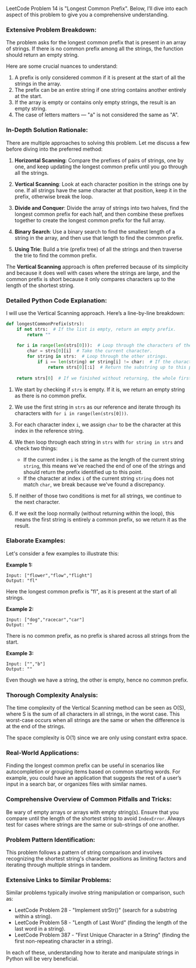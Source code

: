 LeetCode Problem 14 is "Longest Common Prefix". Below, I’ll dive into each aspect of this problem to give you a comprehensive understanding.

### Extensive Problem Breakdown:
The problem asks for the longest common prefix that is present in an array of strings. If there is no common prefix among all the strings, the function should return an empty string.

Here are some crucial nuances to understand:

1. A prefix is only considered common if it is present at the start of all the strings in the array.
2. The prefix can be an entire string if one string contains another entirely at the start.
3. If the array is empty or contains only empty strings, the result is an empty string.
4. The case of letters matters — "a" is not considered the same as "A".

### In-Depth Solution Rationale:
There are multiple approaches to solving this problem. Let me discuss a few before diving into the preferred method:

1. **Horizontal Scanning**: Compare the prefixes of pairs of strings, one by one, and keep updating the longest common prefix until you go through all the strings.

2. **Vertical Scanning**: Look at each character position in the strings one by one. If all strings have the same character at that position, keep it in the prefix, otherwise break the loop.

3. **Divide and Conquer**: Divide the array of strings into two halves, find the longest common prefix for each half, and then combine these prefixes together to create the longest common prefix for the full array.

4. **Binary Search**: Use a binary search to find the smallest length of a string in the array, and then use that length to find the common prefix.

5. **Using Trie**: Build a trie (prefix tree) of all the strings and then traverse the trie to find the common prefix.

The **Vertical Scanning** approach is often preferred because of its simplicity and because it does well with cases where the strings are large, and the common prefix is short because it only compares characters up to the length of the shortest string.

### Detailed Python Code Explanation:
I will use the Vertical Scanning approach. Here’s a line-by-line breakdown:

```python
def longestCommonPrefix(strs):
    if not strs:  # If the list is empty, return an empty prefix.
        return ""
    
    for i in range(len(strs[0])):  # Loop through the characters of the first string.
        char = strs[0][i]  # Take the current character.
        for string in strs:  # Loop through the other strings.
            if i == len(string) or string[i] != char:  # If the character isn't present at the same position, or strings differ.
                return strs[0][:i]  # Return the substring up to this point.
                
    return strs[0]  # If we finished without returning, the whole first string is a prefix.
```

1. We start by checking if `strs` is empty. If it is, we return an empty string as there is no common prefix.

2. We use the first string in `strs` as our reference and iterate through its characters with `for i in range(len(strs[0]))`.

3. For each character index `i`, we assign `char` to be the character at this index in the reference string.

4. We then loop through each string in `strs` with `for string in strs` and check two things:
    - If the current index `i` is the same as the length of the current string `string`, this means we've reached the end of one of the strings and should return the prefix identified up to this point.
    - If the character at index `i` of the current string `string` does not match `char`, we break because we've found a discrepancy.

5. If neither of those two conditions is met for all strings, we continue to the next character.

6. If we exit the loop normally (without returning within the loop), this means the first string is entirely a common prefix, so we return it as the result.

### Elaborate Examples:

Let's consider a few examples to illustrate this:

**Example 1:**
```
Input: ["flower","flow","flight"]
Output: "fl"
```
Here the longest common prefix is "fl", as it is present at the start of all strings.

**Example 2:**
```
Input: ["dog","racecar","car"]
Output: ""
```
There is no common prefix, as no prefix is shared across all strings from the start.

**Example 3:**
```
Input: ["","b"]
Output: ""
```
Even though we have a string, the other is empty, hence no common prefix.

### Thorough Complexity Analysis:
The time complexity of the Vertical Scanning method can be seen as O(S), where S is the sum of all characters in all strings, in the worst case. This worst-case occurs when all strings are the same or when the difference is at the end of the strings.

The space complexity is O(1) since we are only using constant extra space.

### Real-World Applications:
Finding the longest common prefix can be useful in scenarios like autocompletion or grouping items based on common starting words. For example, you could have an application that suggests the rest of a user’s input in a search bar, or organizes files with similar names.

### Comprehensive Overview of Common Pitfalls and Tricks:
Be wary of empty arrays or arrays with empty string(s). Ensure that you compare until the length of the shortest string to avoid `IndexError`. Always test for cases where strings are the same or sub-strings of one another.

### Problem Pattern Identification:
This problem follows a pattern of string comparison and involves recognizing the shortest string's character positions as limiting factors and iterating through multiple strings in tandem.

### Extensive Links to Similar Problems:
Similar problems typically involve string manipulation or comparison, such as:

- LeetCode Problem 28 - "Implement strStr()" (search for a substring within a string).
- LeetCode Problem 58 - "Length of Last Word" (finding the length of the last word in a string).
- LeetCode Problem 387 - "First Unique Character in a String" (finding the first non-repeating character in a string).

In each of these, understanding how to iterate and manipulate strings in Python will be very beneficial.
